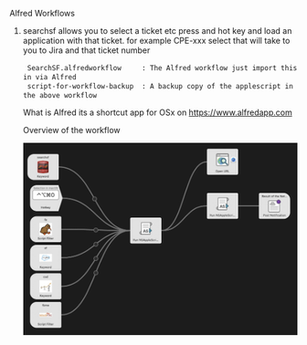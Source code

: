 
Alfred Workflows

1) searchsf
    allows you to select a ticket etc press and hot key and load an application with that ticket.
    for example CPE-xxx select that will take to you to Jira and that ticket number

        SearchSF.alfredworkflow     : The Alfred workflow just import this in via Alfred
        script-for-workflow-backup  : A backup copy of the applescript in the above workflow 

    What is Alfred its a shortcut app for OSx on https://www.alfredapp.com

    Overview of the workflow 

    ![image of the workflow](./SearchSF-Image.jpg?raw=true "Title")

